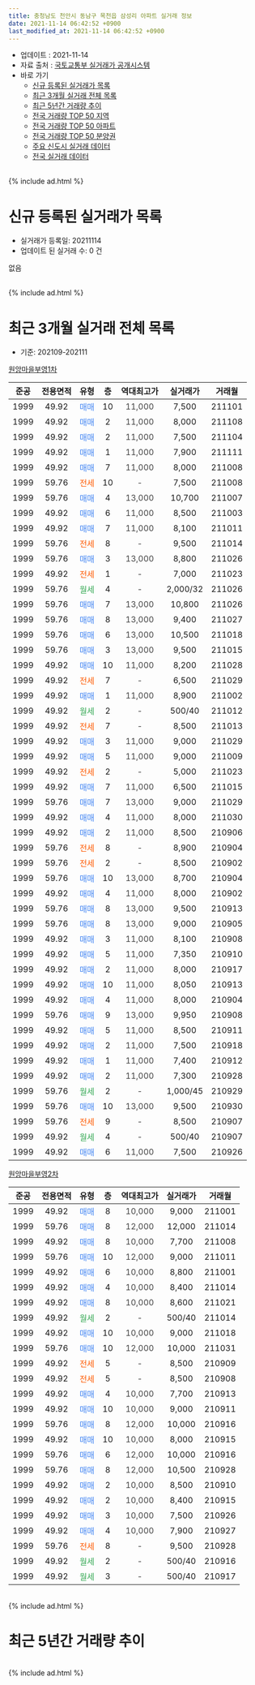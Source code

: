 ```yaml
---
title: 충청남도 천안시 동남구 목천읍 삼성리 아파트 실거래 정보
date: 2021-11-14 06:42:52 +0900
last_modified_at: 2021-11-14 06:42:52 +0900
---
```


* 업데이트 : 2021-11-14
* 자료 출처 : [국토교통부 실거래가 공개시스템](http://rt.molit.go.kr)
* 바로 가기
    * [신규 등록된 실거래가 목록](#신규-등록된-실거래가-목록)
    * [최근 3개월 실거래 전체 목록](#최근-3개월-실거래-전체-목록)
    * [최근 5년간 거래량 추이](#최근-5년간-거래량-추이)
    * [전국 거래량 TOP 50 지역](https://inasie.github.io/apt-trade-info/최근-3개월-전국에서-가장-거래가-많이-발생한-지역)
    * [전국 거래량 TOP 50 아파트](https://inasie.github.io/apt-trade-info/최근-3개월-전국에서-가장-거래가-많이-발생한-아파트)
    * [전국 거래량 TOP 50 분양권](https://inasie.github.io/apt-trade-info/최근-3개월-전국에서-가장-거래가-많이-발생한-분양권)
    * [주요 신도시 실거래 데이터](https://inasie.github.io/apt-trade-info/주요-신도시)
    * [전국 실거래 데이터](https://inasie.github.io/apt-trade-info/전국)
<br>
{% include ad.html %}
<br>

# 신규 등록된 실거래가 목록
* 실거래가 등록일: 20211114
* 업데이트 된 실거래 수: 0 건

없음

<br>
{% include ad.html %}
<br>

# 최근 3개월 실거래 전체 목록
* 기준: 202109-202111


[원앙마을부영1차](https://search.naver.com/search.naver?query=%EC%B6%A9%EC%B2%AD%EB%82%A8%EB%8F%84+%EC%B2%9C%EC%95%88%EC%8B%9C+%EB%8F%99%EB%82%A8%EA%B5%AC+%EB%AA%A9%EC%B2%9C%EC%9D%8D+%EC%82%BC%EC%84%B1%EB%A6%AC+%EC%9B%90%EC%95%99%EB%A7%88%EC%9D%84%EB%B6%80%EC%98%811%EC%B0%A8)

|준공|전용면적|유형|층|역대최고가|실거래가|거래월|
|:---:|:---:|:---:|:---:|:---:|:---:|:---:|
|1999|49.92|<span style="color:#4285f3">매매</span>|10|<span style="color:#444444">11,000</span>|7,500|211101|
|1999|49.92|<span style="color:#4285f3">매매</span>|2|<span style="color:#444444">11,000</span>|8,000|211108|
|1999|49.92|<span style="color:#4285f3">매매</span>|2|<span style="color:#444444">11,000</span>|7,500|211104|
|1999|49.92|<span style="color:#4285f3">매매</span>|1|<span style="color:#444444">11,000</span>|7,900|211111|
|1999|49.92|<span style="color:#4285f3">매매</span>|7|<span style="color:#444444">11,000</span>|8,000|211008|
|1999|59.76|<span style="color:#ff5a00">전세</span>|10|<span style="color:#444444">-</span>|7,500|211008|
|1999|59.76|<span style="color:#4285f3">매매</span>|4|<span style="color:#444444">13,000</span>|10,700|211007|
|1999|49.92|<span style="color:#4285f3">매매</span>|6|<span style="color:#444444">11,000</span>|8,500|211003|
|1999|49.92|<span style="color:#4285f3">매매</span>|7|<span style="color:#444444">11,000</span>|8,100|211011|
|1999|59.76|<span style="color:#ff5a00">전세</span>|8|<span style="color:#444444">-</span>|9,500|211014|
|1999|59.76|<span style="color:#4285f3">매매</span>|3|<span style="color:#444444">13,000</span>|8,800|211026|
|1999|49.92|<span style="color:#ff5a00">전세</span>|1|<span style="color:#444444">-</span>|7,000|211023|
|1999|59.76|<span style="color:#34a853">월세</span>|4|<span style="color:#444444">-</span>|2,000/32|211026|
|1999|59.76|<span style="color:#4285f3">매매</span>|7|<span style="color:#444444">13,000</span>|10,800|211026|
|1999|59.76|<span style="color:#4285f3">매매</span>|8|<span style="color:#444444">13,000</span>|9,400|211027|
|1999|59.76|<span style="color:#4285f3">매매</span>|6|<span style="color:#444444">13,000</span>|10,500|211018|
|1999|59.76|<span style="color:#4285f3">매매</span>|3|<span style="color:#444444">13,000</span>|9,500|211015|
|1999|49.92|<span style="color:#4285f3">매매</span>|10|<span style="color:#444444">11,000</span>|8,200|211028|
|1999|49.92|<span style="color:#ff5a00">전세</span>|7|<span style="color:#444444">-</span>|6,500|211029|
|1999|49.92|<span style="color:#4285f3">매매</span>|1|<span style="color:#444444">11,000</span>|8,900|211002|
|1999|49.92|<span style="color:#34a853">월세</span>|2|<span style="color:#444444">-</span>|500/40|211012|
|1999|49.92|<span style="color:#ff5a00">전세</span>|7|<span style="color:#444444">-</span>|8,500|211013|
|1999|49.92|<span style="color:#4285f3">매매</span>|3|<span style="color:#444444">11,000</span>|9,000|211029|
|1999|49.92|<span style="color:#4285f3">매매</span>|5|<span style="color:#444444">11,000</span>|9,000|211009|
|1999|49.92|<span style="color:#ff5a00">전세</span>|2|<span style="color:#444444">-</span>|5,000|211023|
|1999|49.92|<span style="color:#4285f3">매매</span>|7|<span style="color:#444444">11,000</span>|6,500|211015|
|1999|59.76|<span style="color:#4285f3">매매</span>|7|<span style="color:#444444">13,000</span>|9,000|211029|
|1999|49.92|<span style="color:#4285f3">매매</span>|4|<span style="color:#444444">11,000</span>|8,000|211030|
|1999|49.92|<span style="color:#4285f3">매매</span>|2|<span style="color:#444444">11,000</span>|8,500|210906|
|1999|59.76|<span style="color:#ff5a00">전세</span>|8|<span style="color:#444444">-</span>|8,900|210904|
|1999|59.76|<span style="color:#ff5a00">전세</span>|2|<span style="color:#444444">-</span>|8,500|210902|
|1999|59.76|<span style="color:#4285f3">매매</span>|10|<span style="color:#444444">13,000</span>|8,700|210904|
|1999|49.92|<span style="color:#4285f3">매매</span>|4|<span style="color:#444444">11,000</span>|8,000|210902|
|1999|59.76|<span style="color:#4285f3">매매</span>|8|<span style="color:#444444">13,000</span>|9,500|210913|
|1999|59.76|<span style="color:#4285f3">매매</span>|8|<span style="color:#444444">13,000</span>|9,000|210905|
|1999|49.92|<span style="color:#4285f3">매매</span>|3|<span style="color:#444444">11,000</span>|8,100|210908|
|1999|49.92|<span style="color:#4285f3">매매</span>|5|<span style="color:#444444">11,000</span>|7,350|210910|
|1999|49.92|<span style="color:#4285f3">매매</span>|2|<span style="color:#444444">11,000</span>|8,000|210917|
|1999|49.92|<span style="color:#4285f3">매매</span>|10|<span style="color:#444444">11,000</span>|8,050|210913|
|1999|49.92|<span style="color:#4285f3">매매</span>|4|<span style="color:#444444">11,000</span>|8,000|210904|
|1999|59.76|<span style="color:#4285f3">매매</span>|9|<span style="color:#444444">13,000</span>|9,950|210908|
|1999|49.92|<span style="color:#4285f3">매매</span>|5|<span style="color:#444444">11,000</span>|8,500|210911|
|1999|49.92|<span style="color:#4285f3">매매</span>|2|<span style="color:#444444">11,000</span>|7,500|210918|
|1999|49.92|<span style="color:#4285f3">매매</span>|1|<span style="color:#444444">11,000</span>|7,400|210912|
|1999|49.92|<span style="color:#4285f3">매매</span>|2|<span style="color:#444444">11,000</span>|7,300|210928|
|1999|59.76|<span style="color:#34a853">월세</span>|2|<span style="color:#444444">-</span>|1,000/45|210929|
|1999|59.76|<span style="color:#4285f3">매매</span>|10|<span style="color:#444444">13,000</span>|9,500|210930|
|1999|59.76|<span style="color:#ff5a00">전세</span>|9|<span style="color:#444444">-</span>|8,500|210907|
|1999|49.92|<span style="color:#34a853">월세</span>|4|<span style="color:#444444">-</span>|500/40|210907|
|1999|49.92|<span style="color:#4285f3">매매</span>|6|<span style="color:#444444">11,000</span>|7,500|210926|


<script async src="//pagead2.googlesyndication.com/pagead/js/adsbygoogle.js"></script>
<!-- 기본 -->
<ins class="adsbygoogle"
     style="display:block"
     data-ad-client="ca-pub-2446590836940007"
     data-ad-slot="1659523306"
     data-ad-format="auto"
     data-full-width-responsive="true"></ins>
<script>
(adsbygoogle = window.adsbygoogle || []).push({});
</script>


[원앙마을부영2차](https://search.naver.com/search.naver?query=%EC%B6%A9%EC%B2%AD%EB%82%A8%EB%8F%84+%EC%B2%9C%EC%95%88%EC%8B%9C+%EB%8F%99%EB%82%A8%EA%B5%AC+%EB%AA%A9%EC%B2%9C%EC%9D%8D+%EC%82%BC%EC%84%B1%EB%A6%AC+%EC%9B%90%EC%95%99%EB%A7%88%EC%9D%84%EB%B6%80%EC%98%812%EC%B0%A8)

|준공|전용면적|유형|층|역대최고가|실거래가|거래월|
|:---:|:---:|:---:|:---:|:---:|:---:|:---:|
|1999|49.92|<span style="color:#4285f3">매매</span>|8|<span style="color:#444444">10,000</span>|9,000|211001|
|1999|59.76|<span style="color:#4285f3">매매</span>|8|<span style="color:#444444">12,000</span>|12,000|211014|
|1999|49.92|<span style="color:#4285f3">매매</span>|8|<span style="color:#444444">10,000</span>|7,700|211008|
|1999|59.76|<span style="color:#4285f3">매매</span>|10|<span style="color:#444444">12,000</span>|9,000|211011|
|1999|49.92|<span style="color:#4285f3">매매</span>|6|<span style="color:#444444">10,000</span>|8,800|211001|
|1999|49.92|<span style="color:#4285f3">매매</span>|4|<span style="color:#444444">10,000</span>|8,400|211014|
|1999|49.92|<span style="color:#4285f3">매매</span>|8|<span style="color:#444444">10,000</span>|8,600|211021|
|1999|49.92|<span style="color:#34a853">월세</span>|2|<span style="color:#444444">-</span>|500/40|211014|
|1999|49.92|<span style="color:#4285f3">매매</span>|10|<span style="color:#444444">10,000</span>|9,000|211018|
|1999|59.76|<span style="color:#4285f3">매매</span>|10|<span style="color:#444444">12,000</span>|10,000|211031|
|1999|49.92|<span style="color:#ff5a00">전세</span>|5|<span style="color:#444444">-</span>|8,500|210909|
|1999|49.92|<span style="color:#ff5a00">전세</span>|5|<span style="color:#444444">-</span>|8,500|210908|
|1999|49.92|<span style="color:#4285f3">매매</span>|4|<span style="color:#444444">10,000</span>|7,700|210913|
|1999|49.92|<span style="color:#4285f3">매매</span>|10|<span style="color:#444444">10,000</span>|9,000|210911|
|1999|59.76|<span style="color:#4285f3">매매</span>|8|<span style="color:#444444">12,000</span>|10,000|210916|
|1999|49.92|<span style="color:#4285f3">매매</span>|10|<span style="color:#444444">10,000</span>|8,000|210915|
|1999|59.76|<span style="color:#4285f3">매매</span>|6|<span style="color:#444444">12,000</span>|10,000|210916|
|1999|59.76|<span style="color:#4285f3">매매</span>|8|<span style="color:#444444">12,000</span>|10,500|210928|
|1999|49.92|<span style="color:#4285f3">매매</span>|2|<span style="color:#444444">10,000</span>|8,500|210910|
|1999|49.92|<span style="color:#4285f3">매매</span>|2|<span style="color:#444444">10,000</span>|8,400|210915|
|1999|49.92|<span style="color:#4285f3">매매</span>|3|<span style="color:#444444">10,000</span>|7,500|210926|
|1999|49.92|<span style="color:#4285f3">매매</span>|4|<span style="color:#444444">10,000</span>|7,900|210927|
|1999|59.76|<span style="color:#ff5a00">전세</span>|8|<span style="color:#444444">-</span>|9,500|210928|
|1999|49.92|<span style="color:#34a853">월세</span>|2|<span style="color:#444444">-</span>|500/40|210916|
|1999|49.92|<span style="color:#34a853">월세</span>|3|<span style="color:#444444">-</span>|500/40|210917|


<br>
{% include ad.html %}
<br>

# 최근 5년간 거래량 추이


<div style="width:100%;">
    <canvas id="deal_progress" height="200"></canvas>
</div>

<script>
new Chart(document.getElementById("deal_progress"), {
    type: 'line',
    data: {
        labels: ['201611','201612','201701','201702','201703','201704','201705','201706','201707','201708','201709','201710','201711','201712','201801','201802','201803','201804','201805','201806','201807','201808','201809','201810','201811','201812','201901','201902','201903','201904','201905','201906','201907','201908','201909','201910','201911','201912','202001','202002','202003','202004','202005','202006','202007','202008','202009','202010','202011','202012','202101','202102','202103','202104','202105','202106','202107','202108','202109','202110','202111'],
        datasets: [{
            label: '매매',
            pointRadius: 1,
            data: [22, 17, 5, 18, 21, 22, 21, 26, 22, 18, 9, 9, 15, 15, 13, 14, 26, 9, 9, 20, 7, 7, 11, 14, 8, 12, 11, 9, 16, 8, 12, 11, 15, 19, 9, 15, 14, 28, 9, 16, 19, 17, 21, 26, 17, 21, 12, 20, 20, 40, 26, 22, 28, 44, 52, 32, 55, 29, 27, 25, 4],
            borderColor: "rgba(255, 201, 14, 1)",
            backgroundColor: "rgba(255, 201, 14, 0.5)",
            fill: false,
            lineTension: 0
        },{
            label: '전월세',
            pointRadius: 1,
            data: [13, 11, 8, 18, 14, 12, 11, 8, 9, 10, 6, 6, 12, 9, 12, 9, 9, 8, 9, 5, 6, 6, 6, 6, 6, 7, 8, 6, 13, 3, 7, 11, 8, 5, 10, 5, 4, 11, 10, 10, 13, 9, 7, 10, 8, 12, 7, 5, 9, 8, 6, 12, 10, 18, 13, 23, 16, 18, 10, 9, 0],
            borderColor: "rgba(0, 141, 185, 1)",
            backgroundColor: "rgba(0, 141, 185, 0.5)",
            fill: false,
            lineTension: 0
        }
        ]
    },
    options: {
        responsive: true,
        title: {
            display: false
        },
        tooltips: {
            mode: 'index',
            intersect: false
        },
        hover: {
            mode: 'nearest',
            intersect: true
        },
        scales: {
            xAxes: [{
                display: true,
                scaleLabel: {
                    display: true,
                    labelString: '년/월'
                }
            }],
            yAxes: [{
                display: true,
                ticks: {
                    suggestedMin: 0,
                },
                scaleLabel: {
                    display: true,
                    labelString: '실거래 수'
                }
            }]
        }
    }
});

</script>


<br>
{% include ad.html %}
<br>

